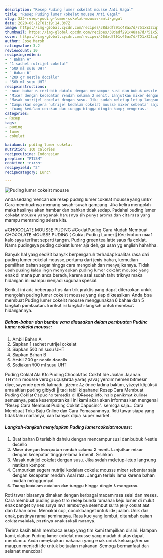 ```yaml
---
description: "Resep Puding lumer cokelat mousse Anti Gagal"
title: "Resep Puding lumer cokelat mousse Anti Gagal"
slug: 525-resep-puding-lumer-cokelat-mousse-anti-gagal
date: 2020-06-12T01:19:14.397Z
image: https://img-global.cpcdn.com/recipes/38dadf291c48aa7d/751x532cq70/puding-lumer-cokelat-mousse-foto-resep-utama.jpg
thumbnail: https://img-global.cpcdn.com/recipes/38dadf291c48aa7d/751x532cq70/puding-lumer-cokelat-mousse-foto-resep-utama.jpg
cover: https://img-global.cpcdn.com/recipes/38dadf291c48aa7d/751x532cq70/puding-lumer-cokelat-mousse-foto-resep-utama.jpg
author: Jose Marsh
ratingvalue: 3.2
reviewcount: 10
recipeingredient:
- " Bahan A"
- "1 sachet nutrijel cokelat"
- "500 ml susu UHT"
- " Bahan B"
- "200 gr nestle docello"
- "500 ml susu UHT"
recipeinstructions:
- "Buat bahan B terlebih dahulu dengan mencampur susi dan bubuk Nestle docello"
- "Mixer dengan kecepatan rendah selama 2 menit. Lanjutkan mixer dengan kecepatan tinggi selama 5 menit. Sisihkan"
- "Masak nutrijel cokelat dengan susu. Jika sudah meletup-letup langsung matikan kompor."
- "Campurkan segera nutrijel kedalam cokelat mousse mixer sebentar saja dengan kecepatan rendah. Asal rata. Jangan terlalu lama karena bahan mudah menggumpal."
- "Tuang kedalam cetakan dan tunggu hingga dingin &amp; mengeras."
categories:
- Resep
tags:
- puding
- lumer
- cokelat

katakunci: puding lumer cokelat 
nutrition: 160 calories
recipecuisine: Indonesian
preptime: "PT13M"
cooktime: "PT33M"
recipeyield: "2"
recipecategory: Lunch

---
```



![Puding lumer cokelat mousse](https://img-global.cpcdn.com/recipes/38dadf291c48aa7d/751x532cq70/puding-lumer-cokelat-mousse-foto-resep-utama.jpg)

Anda sedang mencari ide resep puding lumer cokelat mousse yang unik? Cara membuatnya memang susah-susah gampang. Jika keliru mengolah maka hasilnya akan hambar dan bahkan tidak sedap. Padahal puding lumer cokelat mousse yang enak harusnya sih punya aroma dan cita rasa yang mampu memancing selera kita.

#CHOCOLATE MOUSSE PUDING #CoklatPuding Cara Mudah Membuat CHOCOLATE MOUSSE PUDING ( Coklat Puding Lumer 🔴Ket: Mohon maaf kalo saya terlihat seperti tangan. Puding green tea latte saus fla coklat. Nama pudingnya puding cokelat lumer aja deh, ga usah yg english hahahha.

Banyak hal yang sedikit banyak berpengaruh terhadap kualitas rasa dari puding lumer cokelat mousse, pertama dari jenis bahan, kemudian pemilihan bahan segar hingga cara mengolah dan menyajikannya. Tidak usah pusing kalau ingin menyiapkan puding lumer cokelat mousse yang enak di mana pun anda berada, karena asal sudah tahu triknya maka hidangan ini mampu menjadi suguhan spesial.


Berikut ini ada beberapa tips dan trik praktis yang dapat diterapkan untuk mengolah puding lumer cokelat mousse yang siap dikreasikan. Anda bisa membuat Puding lumer cokelat mousse menggunakan 6 bahan dan 5 langkah pembuatan. Berikut ini langkah-langkah untuk membuat hidangannya.

<!--inarticleads1-->

##### Bahan-bahan dan bumbu yang digunakan dalam pembuatan Puding lumer cokelat mousse:

1. Ambil  Bahan A
1. Siapkan 1 sachet nutrijel cokelat
1. Siapkan 500 ml susu UHT
1. Siapkan  Bahan B
1. Ambil 200 gr nestle docello
1. Sediakan 500 ml susu UHT


Puding Coklat Ala Kfc Puding Chocolatos Coklat Ide Jualan Jajanan. THY&#39;nin mousse verdiği uçuşlarda yavaş yavaş yerdim hemen bitmesin diye, sayende gerek kalmadı. gizem: Az önce tadına baktım, yüzeyi köpüksü ama altları puding gibiydi 🙈 tadı tabii ki şahane! Resep Cara Membuat Puding Coklat Capucino tersedia di IDResep.info. halo penikmat kuliner semuanya, pada kesempatan kali ini kami akan akan informasikan mengenai &#34;Resep Cara Membuat Puding Coklat Capucino&#34;. semoga saja… Cara Membuat Toko Baju Online dan Cara Pemasarannya. Roti tawar siapa yang tidak tahu namanya, dan banyak dijual super market. 

<!--inarticleads2-->

##### Langkah-langkah menyiapkan Puding lumer cokelat mousse:

1. Buat bahan B terlebih dahulu dengan mencampur susi dan bubuk Nestle docello
1. Mixer dengan kecepatan rendah selama 2 menit. Lanjutkan mixer dengan kecepatan tinggi selama 5 menit. Sisihkan
1. Masak nutrijel cokelat dengan susu. Jika sudah meletup-letup langsung matikan kompor.
1. Campurkan segera nutrijel kedalam cokelat mousse mixer sebentar saja dengan kecepatan rendah. Asal rata. Jangan terlalu lama karena bahan mudah menggumpal.
1. Tuang kedalam cetakan dan tunggu hingga dingin &amp; mengeras.


Roti tawar biasanya dimakan dengan berbagai macam rasa selai dan meses. Cara membuat puding puyo taro resep bunda rumahan keju lumer di mulut enak banget by lies surya lava lembutnya selembut sutra jelly coklat alat dan bahan oreo. Memakai cup, cocok banget untuk ide jualan. Unik dan enak, pastinya ramai peminatnya. Rasa kue yang lembut, ditambah cairan coklat meleleh, pastinya enak sekali rasanya. 

Terima kasih telah membaca resep yang tim kami tampilkan di sini. Harapan kami, olahan Puding lumer cokelat mousse yang mudah di atas dapat membantu Anda menyiapkan makanan yang enak untuk keluarga/teman maupun menjadi ide untuk berjualan makanan. Semoga bermanfaat dan selamat mencoba!
